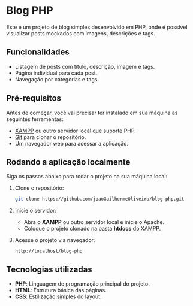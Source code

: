 # Blog PHP

Este é um projeto de blog simples desenvolvido em PHP, onde é possível visualizar posts mockados com imagens, descrições e tags.

## Funcionalidades

- Listagem de posts com título, descrição, imagem e tags.
- Página individual para cada post.
- Navegação por categorias e tags.

## Pré-requisitos

Antes de começar, você vai precisar ter instalado em sua máquina as seguintes ferramentas:

- [XAMPP](https://www.apachefriends.org/pt_br/index.html) ou outro servidor local que suporte PHP.
- [Git](https://git-scm.com) para clonar o repositório.
- Um navegador web para acessar a aplicação.

## Rodando a aplicação localmente

Siga os passos abaixo para rodar o projeto na sua máquina local:

1. Clone o repositório:
   ```bash
   git clone https://github.com/joaoGuilhermeOliveira/blog-php.git
   ```

2. Inicie o servidor:
   - Abra o **XAMPP** ou outro servidor local e inicie o Apache.
   - Coloque o projeto clonado na pasta **htdocs** do XAMPP.

3. Acesse o projeto via navegador:
   ```
   http://localhost/blog-php
   ```

## Tecnologias utilizadas

- **PHP**: Linguagem de programação principal do projeto.
- **HTML**: Estrutura básica das páginas.
- **CSS**: Estilização simples do layout.
  

